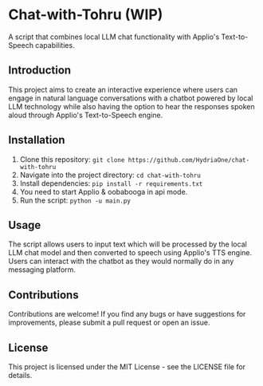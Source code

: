 # Chat-with-Tohru (WIP)
A script that combines local LLM chat functionality with Applio's Text-to-Speech capabilities.

## Introduction
This project aims to create an interactive experience where users can engage in natural language conversations with a chatbot powered by local LLM technology while also having the option to hear the responses spoken aloud through Applio's Text-to-Speech engine.

## Installation
1. Clone this repository: `git clone https://github.com/HydriaOne/chat-with-tohru`
2. Navigate into the project directory: `cd chat-with-tohru`
3. Install dependencies: `pip install -r requirements.txt`
4. You need to start Applio & oobabooga in api mode. 
5. Run the script: `python -u main.py`

## Usage
The script allows users to input text which will be processed by the local LLM chat model and then converted to speech using Applio's TTS engine. Users can interact with the chatbot as they would normally do in any messaging platform.

## Contributions
Contributions are welcome! If you find any bugs or have suggestions for improvements, please submit a pull request or open an issue.

## License
This project is licensed under the MIT License - see the LICENSE file for details.

